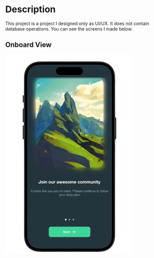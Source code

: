 # Description

This project is a project I designed only as UI/UX. It does not contain database operations. You can see the screens I made below.

## Onboard View
<img src="src/onBoardView.png">